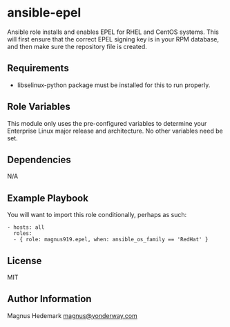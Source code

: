 ansible-epel
========

Ansible role installs and enables EPEL for RHEL and CentOS systems. This will first ensure that the correct EPEL signing key is in your RPM database, and then make sure the repository file is created.

Requirements
------------

* libselinux-python package must be installed for this to run properly.

Role Variables
--------------

This module only uses the pre-configured variables to determine your Enterprise Linux major release and architecture. No other variables need be set.

Dependencies
------------

N/A

Example Playbook
-------------------------

You will want to import this role conditionally, perhaps as such:

	- hosts: all
	  roles:
	  - { role: magnus919.epel, when: ansible_os_family == 'RedHat' }


License
-------

MIT

Author Information
------------------

Magnus Hedemark <magnus@yonderway.com>
